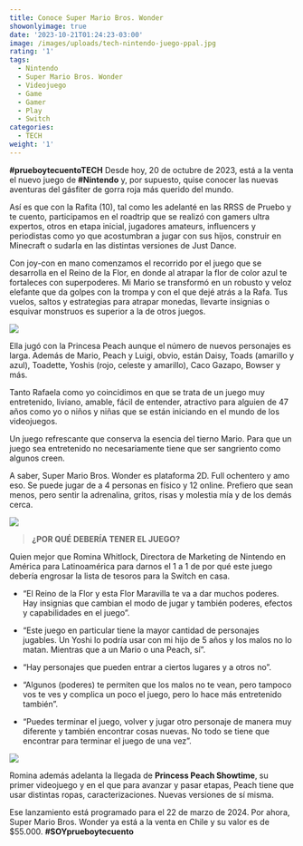 ```yaml
---
title: Conoce Super Mario Bros. Wonder
showonlyimage: true
date: '2023-10-21T01:24:23-03:00'
image: /images/uploads/tech-nintendo-juego-ppal.jpg
rating: '1'
tags:
  - Nintendo
  - Super Mario Bros. Wonder
  - Videojuego
  - Game
  - Gamer
  - Play
  - Switch
categories:
  - TECH
weight: '1'
---
```

**\#prueboytecuentoTECH** Desde hoy, 20 de octubre de 2023, está a la venta el nuevo juego de **\#Nintendo** y, por supuesto, quise conocer las nuevas aventuras del gásfiter de gorra roja más querido del mundo.

<!--more-->

Así es que con la Rafita (10), tal como les adelanté en las RRSS de Pruebo y te cuento, participamos en el roadtrip que se realizó con gamers ultra expertos, otros en etapa inicial, jugadores amateurs, influencers y periodistas como yo que acostumbran a jugar con sus hijos, construir en Minecraft o sudarla en las distintas versiones de Just Dance. 



Con joy-con en mano comenzamos el recorrido por el juego que se desarrolla en el Reino de la Flor, en donde al atrapar la flor de color azul te fortaleces con superpoderes. Mi Mario se transformó en un robusto y veloz elefante que da golpes con la trompa y con el que dejé atrás a la Rafa. Tus vuelos, saltos y estrategias para atrapar monedas, llevarte insignias o esquivar monstruos es superior a la de otros juegos. 



![](/images/uploads/tech-nintendo-juego-ppal.jpg)

Ella jugó con la Princesa Peach aunque el número de nuevos personajes es larga. Además de Mario, Peach y Luigi, obvio, están Daisy, Toads (amarillo y azul), Toadette, Yoshis (rojo, celeste y amarillo), Caco Gazapo, Bowser y más.



Tanto Rafaela como yo coincidimos en que se trata de un juego muy entretenido, liviano, amable, fácil de entender, atractivo para alguien de 47 años como yo o niños y niñas que se están iniciando en el mundo de los videojuegos. 



Un juego refrescante que conserva la esencia del tierno Mario. Para que un juego sea entretenido no necesariamente tiene que ser sangriento como algunos creen.



A saber, Super Mario Bros. Wonder es plataforma 2D. Full ochentero y amo eso. Se puede jugar de a 4 personas en físico y 12 online. Prefiero que sean menos, pero sentir la adrenalina, gritos, risas y molestia mía y de los demás cerca.



![](/images/uploads/tech-nintendo-juego-elefante.jpg)

> **¿POR QUÉ DEBERÍA TENER EL JUEGO?**
>
> 



Quien mejor que Romina Whitlock, Directora de Marketing de Nintendo en América para Latinoamérica para darnos el 1 a 1 de por qué este juego debería engrosar la lista de tesoros para la Switch en casa.



* “El Reino de la Flor y esta Flor Maravilla te va a dar muchos poderes. Hay insignias que cambian el modo de jugar y también poderes, efectos y capabilidades en el juego”.



* “Este juego en particular tiene la mayor cantidad de personajes jugables. Un Yoshi lo podría usar con mi hijo de 5 años y los malos no lo matan. Mientras que a un Mario o una Peach, sí”. 



* “Hay personajes que pueden entrar a ciertos lugares y a otros no”.



* “Algunos (poderes) te permiten que los malos no te vean, pero tampoco vos te ves y complica un poco el juego, pero lo hace más entretenido también”.



* “Puedes terminar el juego, volver y jugar otro personaje de manera muy diferente y también encontrar cosas nuevas. No todo se tiene que encontrar para terminar el juego de una vez”.



![](/images/uploads/tech-nintendo-juego-rafa-y-yo.jpg)

Romina además adelanta la llegada de **Princess Peach Showtime**, su primer videojuego y en el que para avanzar y pasar etapas, Peach tiene que usar distintas ropas, caracterizaciones. Nuevas versiones de sí misma. 



Ese lanzamiento está programado para el 22 de marzo de 2024. Por ahora, Super Mario Bros. Wonder ya está a la venta en Chile y su valor es de $55.000. **\#SOYprueboytecuento**
